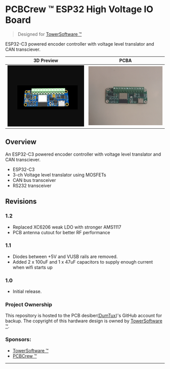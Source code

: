 # PCBCrew ™  ESP32 High Voltage IO Board

> Designed for [TowerSoftware ™][tower]

ESP32-C3 powered encoder controller with voltage level translator and CAN transciever.


| 3D Preview                                                        | PCBA                                                             |
| ----------------------------------------------------------------- | ---------------------------------------------------------------- |
| ![pcbcrew-tower-esp32c3-hvio-preview](./doc/image/3d-preview.png) | ![pcbcrew-tower-esp32c3-hvio-pcb-assembly](./doc/image/pcba.png) |

## Overview

An ESP32-C3 powered encoder controller with voltage level translator and CAN transciever.

* ESP32-C3
* 3-ch Voltage level translator using MOSFETs
* CAN bus transceiver
* RS232 transceiver

## Revisions


### 1.2

* Replaced XC6206 weak LDO with stronger AMS1117
* PCB antenna cutout for better RF performance

### 1.1

* Diodes between +5V and VUSB rails are removed.
* Added 2 x 100uF and 1 x 47uF capacitors to supply enough current when wifi starts up

### 1.0

* Initial release.

### Project Ownership

This repository is hosted to the PCB desiber([DumTux](https://github.com/dumtux))'s GitHub account for backup.
The copyright of this hardware design is owned by [TowerSoftware ™][tower].

### Sponsors:

* [TowerSoftware ™][tower]
* [PCBCrew ™][pcbcrew]

---

[pcbcrew]: https://pcbcrew.com
[tower]: https://www.towersoftwareltd.com
